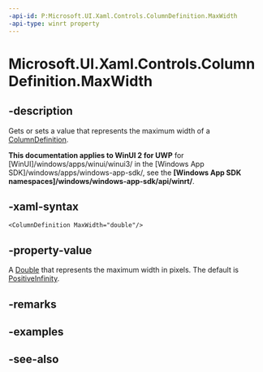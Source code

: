 ```yaml
---
-api-id: P:Microsoft.UI.Xaml.Controls.ColumnDefinition.MaxWidth
-api-type: winrt property
---
```


<!-- Property syntax
public double MaxWidth { get;  set; }
-->

# Microsoft.UI.Xaml.Controls.ColumnDefinition.MaxWidth

## -description
Gets or sets a value that represents the maximum width of a [ColumnDefinition](columndefinition.md).

**This documentation applies to WinUI 2 for UWP** for [WinUI]/windows/apps/winui/winui3/ in the [Windows App SDK]/windows/apps/windows-app-sdk/, see the **[Windows App SDK namespaces]/windows/windows-app-sdk/api/winrt/**.

## -xaml-syntax
```xaml
<ColumnDefinition MaxWidth="double"/>
```


## -property-value
A [Double](/dotnet/api/system.double?view=dotnet-uwp-10.0&preserve-view=true) that represents the maximum width in pixels. The default is [PositiveInfinity](/dotnet/api/system.double.positiveinfinity?view=dotnet-uwp-10.0&preserve-view=true).

## -remarks

## -examples

## -see-also
